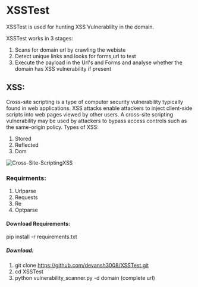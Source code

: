 # XSSTest

XSSTest is used for hunting XSS Vulnerablilty in the domain.  

XSSTest works in 3 stages:

1) Scans for domain url by crawling the webiste
2) Detect unique links and looks for forms,url to test
3) Execute the payload in the Url's and Forms and analyse whether the domain has XSS vulnerability if present

## XSS:

Cross-site scripting is a type of computer security vulnerability typically found in web applications. XSS attacks enable attackers to inject client-side scripts into web pages viewed by other users. A cross-site scripting vulnerability may be used by attackers to bypass access controls such as the same-origin policy.
Types of XSS:
1) Stored
2) Reflected
3) Dom

![Cross-Site-ScriptingXSS](https://user-images.githubusercontent.com/30910269/83174458-0efe2a80-a138-11ea-89b9-d49f96edb647.png)

### Requirments:

1) Urlparse
2) Requests
3) Re
4) Optparse

#### Download Requirements:

pip install -r requirements.txt

##### Download:

1) git clone https://github.com/devansh3008/XSSTest.git 
2) cd XSSTest
3) python vulnerability_scanner.py -d domain (complete url)
